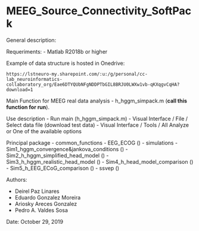 # MEEG_Source_Connectivity_SoftPack

General description:




Requeriments:
    - Matlab R2018b or higher

Example of data structure is hosted in Onedrive:

    https://lstneuro-my.sharepoint.com/:u:/g/personal/cc-lab_neuroinformatics-collaboratory_org/Eae6DTYQUbNFgNDDPTbGIL8BRJU0LWXw1vb-qKXqgvCqHA?download=1

Main Function for MEEG real data analysis
    - h_hggm_simpack.m      (**call this function for run**).

Use description
    - Run main (h_hggm_simpack.m)
    - Visual Interface / File / Select data file (download test data)
    - Visual Interface / Tools / All Analyze or One of the available options


Principal package 
    - common_functions
    - EEG_ECOG ()
    - simulations
        - Sim1_hggm_convergence&jankova_conditions ()
        - Sim2_h_hggm_simplified_head_model ()
        - Sim3_h_hggm_realistic_head_model ()
        - Sim4_h_head_model_comparison ()
        - Sim5_h_EEG_ECoG_comparison ()
    - ssvep ()


Authors:
   - Deirel Paz Linares
   - Eduardo Gonzalez Moreira
   - Ariosky Areces Gonzalez
   - Pedro A. Valdes Sosa

Date: October 29, 2019

##

     